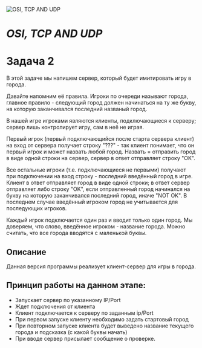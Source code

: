 ![OSI, TCP AND UDP](https://cdn0.iconfinder.com/data/icons/digital-marketing-1-10/50/10-256.png)

# *OSI, TCP AND UDP*

# Задача 2
В этой задаче мы напишем сервер, который будет имитировать игру в города.

Давайте напомним её правила. Игроки по очереди называют города, главное правило - следующий город должен начинаться на ту же букву, на которую заканчивался последний названый город.

В нашей игре игроками являются клиенты, подключающиеся к серверу; сервер лишь контролирует игру, сам в неё не играя.

Первый игрок (первый подключающийся после старта сервера клиент) на вход от сервера получает строку "???" - так клиент понимает, что он первый игрок и может назвать любой город. Назвать = отправить город в виде одной строки на сервер, сервер в ответ отправляет строку "OK".

Все остальные игроки (т.е. подключающиеся не первыми) получают при подключении на вход строку - последний введённый город в игре. Клиент в ответ отправляет город в виде одной строки; в ответ сервер отправляет либо строку "OK", если отправленный город начинался на букву на которую заканчивался последний город, иначе "NOT OK". В последнем случае введённый игроком город не учитывается для последующих игроков.

Каждый игрок подключается один раз и вводит только один город. Мы доверяем, что слово, введённое игроком - название города. Можно считать, что все города вводятся с маленькой буквы.

## Описание

Данная версия программы реализует клиент-сервер для игры в города.

## Принцип работы на данном этапе:

- Запускает сервер по указанному IP/Port
- Ждет подключения от клиента
- Клиент подключается к серверу по заданным ip/Port
- При первом запуске клиенту необходимо задать стартовый город
- При повторном запуске клиента будет выведено название текущего города и подсказка (с какой буквы начать)
- При вводе сервер присылает сообщение о проверке.